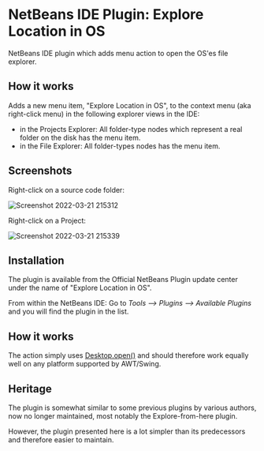 # NetBeans IDE Plugin: Explore Location in OS

NetBeans IDE plugin which adds menu action to open the OS'es file explorer.

## How it works

Adds a new menu item, "Explore Location in OS", to the context menu (aka right-click menu) in the following explorer views in the IDE:

- in the Projects Explorer: All folder-type nodes which represent a real folder on the disk has the menu item.
- in the File Explorer: All folder-types nodes has the menu item.



## Screenshots

Right-click on a source code folder:

![Screenshot 2022-03-21 215312](https://user-images.githubusercontent.com/32431476/159367361-d085f45f-8788-41f8-868e-5b0269974518.png)


Right-click on a Project:

![Screenshot 2022-03-21 215339](https://user-images.githubusercontent.com/32431476/159367370-67180fd3-251e-485b-bbe1-ed57980b0d89.png)

## Installation
The plugin is available from the Official NetBeans Plugin update center under the name of "Explore Location in OS".

From within the NetBeans IDE: Go to _Tools --> Plugins --> Available Plugins_ and you will find the plugin in the list.


## How it works

The action simply uses [Desktop.open()](https://docs.oracle.com/en/java/javase/11/docs/api/java.desktop/java/awt/Desktop.html#open(java.io.File)) 
and should therefore work equally well on any platform supported by AWT/Swing.

## Heritage

The plugin is somewhat similar to some previous plugins by various authors, now no longer maintained, most notably the Explore-from-here plugin.

However, the plugin presented here is a lot simpler than its predecessors and therefore easier to maintain.
